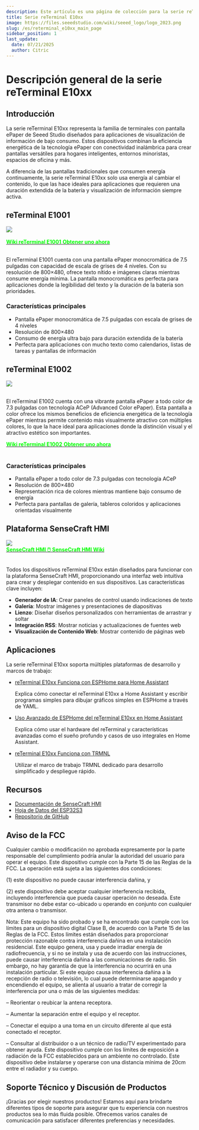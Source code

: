 ```yaml
---
description: Este artículo es una página de colección para la serie reTerminal E10xx.
title: Serie reTerminal E10xx
image: https://files.seeedstudio.com/wiki/seeed_logo/logo_2023.png
slug: /es/reterminal_e10xx_main_page
sidebar_position: 1
last_update:
  date: 07/21/2025
  author: Citric
---
```


# Descripción general de la serie reTerminal E10xx

## Introducción

La serie reTerminal E10xx representa la familia de terminales con pantalla ePaper de Seeed Studio diseñados para aplicaciones de visualización de información de bajo consumo. Estos dispositivos combinan la eficiencia energética de la tecnología ePaper con conectividad inalámbrica para crear pantallas versátiles para hogares inteligentes, entornos minoristas, espacios de oficina y más.

A diferencia de las pantallas tradicionales que consumen energía continuamente, la serie reTerminal E10xx solo usa energía al cambiar el contenido, lo que las hace ideales para aplicaciones que requieren una duración extendida de la batería y visualización de información siempre activa.


## reTerminal E1001

<div style={{textAlign:'center'}}><img src="https://files.seeedstudio.com/wiki/reterminal_e10xx/img/24.png" style={{width:500, height:'auto'}}/></div><br />

<div class="get_one_now_container" style={{textAlign: 'center'}}>
  <a class="get_one_now_item" href="https://wiki.seeedstudio.com/es/getting_started_with_reterminal_e1001" target="_blank" rel="noopener noreferrer">
    <strong><span><font color={'FFFFFF'} size={"4"}>Wiki reTerminal E1001</font></span></strong>
  </a>
  <a class="get_one_now_item" href="/reterminal_e10xx_main_page" target="_blank" rel="noopener noreferrer">
    <strong><span><font color={'FFFFFF'} size={"4"}>Obtener uno ahora</font></span></strong>
  </a>
</div><br />

El reTerminal E1001 cuenta con una pantalla ePaper monocromática de 7.5 pulgadas con capacidad de escala de grises de 4 niveles. Con su resolución de 800×480, ofrece texto nítido e imágenes claras mientras consume energía mínima. La pantalla monocromática es perfecta para aplicaciones donde la legibilidad del texto y la duración de la batería son prioridades.

### Características principales

- Pantalla ePaper monocromática de 7.5 pulgadas con escala de grises de 4 niveles
- Resolución de 800×480
- Consumo de energía ultra bajo para duración extendida de la batería
- Perfecta para aplicaciones con mucho texto como calendarios, listas de tareas y pantallas de información

## reTerminal E1002

<div style={{textAlign:'center'}}><img src="https://files.seeedstudio.com/wiki/reterminal_e10xx/img/25.png" style={{width:500, height:'auto'}}/></div><br />

El reTerminal E1002 cuenta con una vibrante pantalla ePaper a todo color de 7.3 pulgadas con tecnología ACeP (Advanced Color ePaper). Esta pantalla a color ofrece los mismos beneficios de eficiencia energética de la tecnología ePaper mientras permite contenido más visualmente atractivo con múltiples colores, lo que la hace ideal para aplicaciones donde la distinción visual y el atractivo estético son importantes.

<div class="get_one_now_container" style={{textAlign: 'center'}}>
  <a class="get_one_now_item" href="https://wiki.seeedstudio.com/es/getting_started_with_reterminal_e1002" target="_blank" rel="noopener noreferrer">
    <strong><span><font color={'FFFFFF'} size={"4"}>Wiki reTerminal E1002</font></span></strong>
  </a>
  <a class="get_one_now_item" href="/reterminal_e10xx_main_page" target="_blank" rel="noopener noreferrer">
    <strong><span><font color={'FFFFFF'} size={"4"}>Obtener uno ahora</font></span></strong>
  </a>
</div><br />

### Características principales

- Pantalla ePaper a todo color de 7.3 pulgadas con tecnología ACeP
- Resolución de 800×480
- Representación rica de colores mientras mantiene bajo consumo de energía
- Perfecta para pantallas de galería, tableros coloridos y aplicaciones orientadas visualmente

## Plataforma SenseCraft HMI

<div style={{textAlign:'center'}}><img src="https://files.seeedstudio.com/wiki/reterminal_e10xx/img/23.png" style={{width:1000, height:'auto'}}/></div>

<div class="get_one_now_container" style={{textAlign: 'center'}}>
    <a class="get_one_now_item" href="https://sensecraft.seeed.cc/hmi" target="_blank" rel="noopener noreferrer">
            <strong><span><font color={'FFFFFF'} size={"4"}> SenseCraft HMI 🖱️</font></span></strong>
    </a>
    <a class="get_one_now_item" href="https://wiki.seeedstudio.com/es/sensecraft_hmi_overview" target="_blank" rel="noopener noreferrer">
            <strong><span><font color={'FFFFFF'} size={"4"}> SenseCraft HMI Wiki</font></span></strong>
  </a>
</div><br />

Todos los dispositivos reTerminal E10xx están diseñados para funcionar con la plataforma SenseCraft HMI, proporcionando una interfaz web intuitiva para crear y desplegar contenido en sus dispositivos. Las características clave incluyen:

- **Generador de IA**: Crear paneles de control usando indicaciones de texto
- **Galería**: Mostrar imágenes y presentaciones de diapositivas
- **Lienzo**: Diseñar diseños personalizados con herramientas de arrastrar y soltar
- **Integración RSS**: Mostrar noticias y actualizaciones de fuentes web
- **Visualización de Contenido Web**: Mostrar contenido de páginas web

## Aplicaciones

La serie reTerminal E10xx soporta múltiples plataformas de desarrollo y marcos de trabajo:

- [reTerminal E10xx Funciona con ESPHome para Home Assistant](https://wiki.seeedstudio.com/es/reterminal_e10xx_with_esphome)

  Explica cómo conectar el reTerminal E10xx a Home Assistant y escribir programas simples para dibujar gráficos simples en ESPHome a través de YAML.

- [Uso Avanzado de ESPHome del reTerminal E10xx en Home Assistant](https://wiki.seeedstudio.com/es/reterminal_e10xx_with_esphome_advanced)

  Explica cómo usar el hardware del reTerminal y características avanzadas como el sueño profundo y casos de uso integrales en Home Assistant.

- [reTerminal E10xx Funciona con TRMNL](https://wiki.seeedstudio.com/es/reterminal_e10xx_trmnl)

  Utilizar el marco de trabajo TRMNL dedicado para desarrollo simplificado y despliegue rápido.

<!-- - [GxEPD2 Library Support](https://wiki.seeedstudio.com/es/reTerminal_GxEPD2)
Leverage the powerful GxEPD2 library for advanced ePaper display control and rendering.

- [LVGL + SquareLine Studio](https://wiki.seeedstudio.com/es/reTerminal_LVGL_SquareLine)
Create rich graphical interfaces using LVGL and the visual SquareLine Studio designer. -->

## Recursos

- [Documentación de SenseCraft HMI](/reterminal_e10xx_main_page)
- [Hoja de Datos del ESP32S3](/reterminal_e10xx_main_page)
- [Repositorio de GitHub](/reterminal_e10xx_main_page)

## Aviso de la FCC

Cualquier cambio o modificación no aprobada expresamente por la parte responsable del cumplimiento podría anular la autoridad del usuario para operar el equipo. Este dispositivo cumple con la Parte 15 de las Reglas de la FCC. La operación está sujeta a las siguientes dos condiciones:

(1) este dispositivo no puede causar interferencia dañina, y

(2) este dispositivo debe aceptar cualquier interferencia recibida, incluyendo interferencia que pueda causar operación no deseada. Este transmisor no debe estar co-ubicado u operando en conjunto con cualquier otra antena o transmisor.

Nota: Este equipo ha sido probado y se ha encontrado que cumple con los límites para un dispositivo digital Clase B, de acuerdo con la Parte 15 de las Reglas de la FCC. Estos límites están diseñados para proporcionar protección razonable contra interferencia dañina en una instalación residencial. Este equipo genera, usa y puede irradiar energía de radiofrecuencia, y si no se instala y usa de acuerdo con las instrucciones, puede causar interferencia dañina a las comunicaciones de radio. Sin embargo, no hay garantía de que la interferencia no ocurrirá en una instalación particular. Si este equipo causa interferencia dañina a la recepción de radio o televisión, lo cual puede determinarse apagando y encendiendo el equipo, se alienta al usuario a tratar de corregir la interferencia por una o más de las siguientes medidas:

– Reorientar o reubicar la antena receptora.

– Aumentar la separación entre el equipo y el receptor.

– Conectar el equipo a una toma en un circuito diferente al que está conectado el receptor.

– Consultar al distribuidor o a un técnico de radio/TV experimentado para obtener ayuda. Este dispositivo cumple con los límites de exposición a radiación de la FCC establecidos para un ambiente no controlado. Este dispositivo debe instalarse y operarse con una distancia mínima de 20cm entre el radiador y su cuerpo.

## Soporte Técnico y Discusión de Productos

¡Gracias por elegir nuestros productos! Estamos aquí para brindarte diferentes tipos de soporte para asegurar que tu experiencia con nuestros productos sea lo más fluida posible. Ofrecemos varios canales de comunicación para satisfacer diferentes preferencias y necesidades.

<div class="table-center">
  <div class="button_tech_support_container">
  <a href="https://forum.seeedstudio.com/" class="button_forum"></a> 
  <a href="https://www.seeedstudio.com/contacts" class="button_email"></a>
  </div>

  <div class="button_tech_support_container">
  <a href="https://discord.gg/eWkprNDMU7" class="button_discord"></a> 
  <a href="https://github.com/Seeed-Studio/wiki-documents/discussions/69" class="button_discussion"></a>
  </div>
</div>


